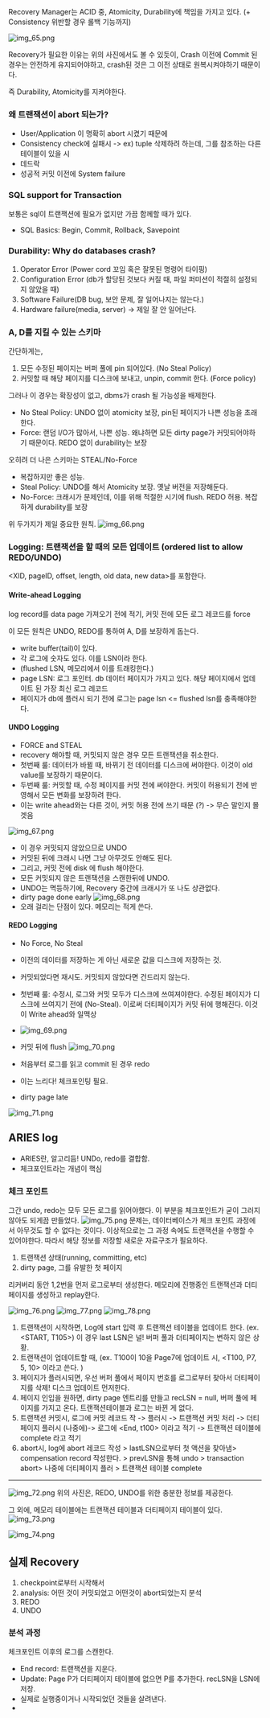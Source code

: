 Recovery Manager는 ACID 중, Atomicity, Durability에 책임을 가지고 있다. (+ Consistency 위반할 경우 롤백 기능까지)

![img_65.png](img_65.png)

Recovery가 필요한 이유는 위의 사진에서도 볼 수 있듯이, 
Crash 이전에 Commit 된 경우는 안전하게 유지되어야하고, crash된 것은 그 이전 상태로 원복시켜야하기 때문이다.
 
즉 Durability, Atomicity를 지켜야한다.

### 왜 트랜잭션이 abort 되는가? 
- User/Application 이 명확히 abort 시켰기 때문에
- Consistency check에 실패시 -> ex) tuple 삭제하려 하는데, 그를 참조하는 다른 테이블이 있을 시
- 데드락
- 성공적 커밋 이전에 System failure 

### SQL support for Transaction
보통은 sql이 트랜잭션에 필요가 없지만 가끔 함께할 때가 있다. 
- SQL Basics: Begin, Commit, Rollback, Savepoint

### Durability: Why do databases crash? 
1. Operator Error (Power cord 꼬임 혹은 잘못된 명령어 타이핑)
2. Configuration Error (db가 할당된 것보다 커질 때, 파일 퍼미션이 적절히 설정되지 않았을 때)
3. Software Failure(DB bug, 보안 문제, 잘 일어나지는 않는다.)
4. Hardware failure(media, server) -> 제일 잘 안 일어난다. 

### A, D를 지킬 수 있는 스키마
간단하게는, 
1. 모든 수정된 페이지는 버퍼 풀에 pin 되어있다. (No Steal Policy)
2. 커밋할 때 해당 페이지를 디스크에 보내고, unpin, commit 한다. (Force policy)

그러나 이 경우는 확장성이 없고, dbms가 crash 될 가능성을 배제한다.

- No Steal Policy: UNDO 없이 atomicity 보장, pin된 페이지가 나쁜 성능을 초래한다.
- Force: 랜덤 I/O가 많아서, 나쁜 성능. 왜냐하면 모든 dirty page가 커밋되어야하기 때문이다. REDO 없이 durability는 보장

오히려 더 나은 스키마는 STEAL/No-Force
- 복잡하지만 좋은 성능.
- Steal Policy: UNDO를 해서 Atomicity 보장. 옛날 버전을 저장해둔다.
- No-Force: 크래시가 문제인데, 이를 위해 적절한 시기에 flush. REDO 허용. 복잡하게 durability를 보장

위 두가지가 제일 중요한 원칙.
![img_66.png](img_66.png)


### Logging: 트랜잭션을 할 때의 모든 업데이트 (ordered list to allow REDO/UNDO)
<XID, pageID, offset, length, old data, new data>를 포함한다. 

#### Write-ahead Logging
log record를 data page 가져오기 전에 적기, 커밋 전에 모든 로그 레코드를 force

이 모든 원칙은 UNDO, REDO를 통하여 A, D를 보장하게 돕는다. 

- write buffer(tail)이 있다. 
- 각 로그에 숫자도 있다. 이를 LSN이라 한다.
- (flushed LSN, 메모리에서 이를 트래킹한다.)
- page LSN: 로그 포인터. db 데이터 페이지가 가지고 있다. 해당 페이지에서 업데이트 된 가장 최신 로그 레코드
- 페이지가 db에 플러시 되기 전에 로그는 page lsn <= flushed lsn를 충족해야한다. 

#### UNDO Logging
- FORCE and STEAL
- recovery 해야할 때, 커밋되지 않은 경우 모든 트랜잭션을 취소한다. 
- 첫번째 룰: 데이터가 바뀔 때, 바뀌기 전 데이터를 디스크에 써야한다. 이것이 old value를 보장하기 때문이다. 
- 두번째 룰: 커밋할 때, 수정 페이지를 커밋 전에 써야한다. 커밋이 허용되기 전에 반영해서 모든 변화를 보장하려 한다.
- 이는 write ahead와는 다른 것이, 커밋 허용 전에 쓰기 때문 (?) -> 무슨 말인지 몰겟음

![img_67.png](img_67.png)
- 이 경우 커밋되지 않았으므로 UNDO
- 커밋된 뒤에 크래시 나면 그냥 아무것도 안해도 된다.
- 그리고, 커밋 전에 disk 에 flush 해야한다.
- 모든 커밋되지 않은 트랜잭션을 스캔한뒤에 UNDO. 
- UNDO는 멱등하기에, Recovery 중간에 크래시가 또 나도 상관없다.
- dirty page done early
![img_68.png](img_68.png)
- 오래 걸리는 단점이 있다. 메모리는 적게 쓴다.
#### REDO Logging
- No Force, No Steal
- 이전의 데이터를 저장하는 게 아닌 새로운 값을 디스크에 저장하는 것.
- 커밋되었다면 재시도. 커밋되지 않았다면 건드리지 않는다. 
- 첫번째 룰: 수정시, 로그와 커밋 모두가 디스크에 쓰여져야한다. 수정된 페이지가 디스크에 쓰여지기 전에 (No-Steal). 이로써 더티페이지가 커밋 뒤에 행해진다. 이것이 Write ahead와 일맥상
- ![img_69.png](img_69.png)
- 커밋 뒤에 flush
![img_70.png](img_70.png)

- 처음부터 로그를 읽고 commit 된 경우 redo
- 이는 느리다! 체크포인팅 필요.
- dirty page late

![img_71.png](img_71.png)

## ARIES log
- ARIES란, 알고리듬! UNDo, redo를 결합함.
- 체크포인트라는 개념이 핵심

### 체크 포인트
그간 undo, redo는 모두 모든 로그를 읽어야했다. 이 부분을 체크포인트가 굳이 그러지않아도 되게끔 만들었다.
![img_75.png](img_75.png)
문제는, 데이터베이스가 체크 포인트 과정에서 아무것도 할 수 없다는 것이다. 이상적으로는 그 과정 속에도 트랜잭션을 수행할 수 있어야한다.
따라서 해당 정보를 저장할 새로운 자료구조가 필요하다.

1. 트랜잭션 상태(running, committing, etc)
2. dirty page, 그를 유발한 첫 페이지

리커버리 동안 1,2번을 먼저 로그로부터 생성한다.
메모리에 진행중인 트랜잭션과 더티 페이지를 생성하고 replay한다. 

![img_76.png](img_76.png)
![img_77.png](img_77.png)
![img_78.png](img_78.png)

1. 트랜잭션이 시작하면,
Log에 start 입력 후 트랜잭션 테이블을 업데이트 한다. (ex. <START, T105>) 이 경우 last LSN은 널! 버퍼 풀과 더티페이지는 변하지 않은 상황. 
2. 트랜잭션이 업데이트할 때, (ex. T100이 10을 Page7에 업데이트 시, <T100, P7, 5, 10> 이라고 쓴다. )
3. 페이지가 플러시되면, 우선 버퍼 풀에서 페이지 번호를 로그로부터 찾아서 더티페이지를 삭제! 디스크 업데이트 먼저한다. 
4. 페이지 인입을 원하면, dirty page 엔트리를 만들고 recLSN = null, 버퍼 풀에 페이지를 가지고 온다. 트랜잭션테이블과 로그는 바뀐 게 없다.
5. 트랜잭션 커밋시, 로그에 커밋 레코드 작 -> 플러시 -> 트랜잭션 커밋 처리 -> 더티페이지 플러시 (나중에)-> 로그에 <End, t100> 이라고 적기 -> 트랜잭션 테이블에 complete 라고 적기
6. abort시, log에 abort 레코드 작성 > lastLSN으로부터 첫 액션을 찾아냄> compensation record 작성한다. > prevLSN을 통해 undo > transaction abort> 나중에 더티페이지 플러 > 트랜잭션 테이블 complete
---
![img_72.png](img_72.png)
위의 사진은, REDO, UNDO를 위한 충분한 정보를 제공한다. 

그 외에, 메모리 테이블에는 트랜잭션 테이블과 더티페이지 테이블이 있다.
![img_73.png](img_73.png)

![img_74.png](img_74.png)


## 실제 Recovery
1. checkpoint로부터 시작해서
2. analysis: 어떤 것이 커밋되었고 어떤것이 abort되었는지 분석
3. REDO
4. UNDO

### 분석 과정
체크포인트 이후의 로그를 스캔한다. 
- End record: 트랜잭션을 지운다.
- Update: Page P가 더티페이지 테이블에 없으면 P를 추가한다. recLSN을 LSN에 저장.
- 실제로 실행중이거나 시작되었던 것들을 살려낸다. 
- 

